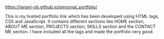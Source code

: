 https://janani-ob.github.io/personal_portfolio/

This is my hosted portfolio link which has been developed using HTML tags, CSS and JavaScript.
It contains different sections like HOME section, ABOUT ME section, PROJECTS section, SKILLS section and the CONTACT ME section.
I have included all the tags and made the portfolio very good.
